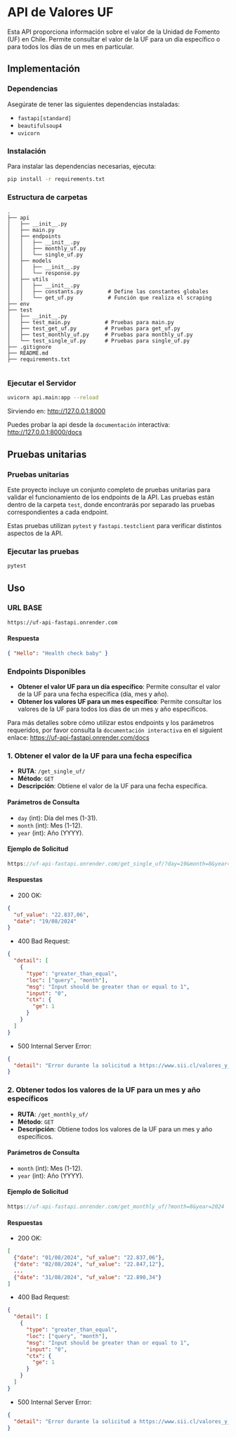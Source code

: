 # API de Valores UF

Esta API proporciona información sobre el valor de la Unidad de Fomento (UF) en Chile. Permite consultar el valor de la UF para un día específico o para todos los días de un mes en particular.

## Implementación

### Dependencias

Asegúrate de tener las siguientes dependencias instaladas:

- `fastapi[standard]`
- `beautifulsoup4`
- `uvicorn`

### Instalación

Para instalar las dependencias necesarias, ejecuta:

```bash
pip install -r requirements.txt
```

### Estructura de carpetas

```text
.
├── api
│   ├── __init__.py
│   ├── main.py
│   ├── endpoints
│   │   ├── __init__.py
│   │   ├── monthly_uf.py
│   │   └── single_uf.py
│   ├── models
│   │   ├── __init__.py
│   │   └── response.py
│   ├── utils
│   │   ├── __init__.py
│   │   ├── constants.py        # Define las constantes globales
│   │   └── get_uf.py           # Función que realiza el scraping
├── env
├── test
│   ├── __init__.py
│   ├── test_main.py           # Pruebas para main.py
│   ├── test_get_uf.py         # Pruebas para get_uf.py
│   ├── test_monthly_uf.py     # Pruebas para monthly_uf.py
│   └── test_single_uf.py      # Pruebas para single_uf.py
├── .gitignore
├── README.md
├── requirements.txt


```

### Ejecutar el Servidor

```bash
uvicorn api.main:app --reload
```

Sirviendo en: http://127.0.0.1:8000

Puedes probar la api desde la `documentación` interactiva: http://127.0.0.1:8000/docs

## Pruebas unitarias

### Pruebas unitarias

Este proyecto incluye un conjunto completo de pruebas unitarias para validar el funcionamiento de los endpoints de la API. Las pruebas están dentro de la carpeta `test`, donde encontrarás por separado las pruebas correspondientes a cada endpoint.

Estas pruebas utilizan `pytest` y `fastapi.testclient` para verificar distintos aspectos de la API.

### Ejecutar las pruebas

```bash
pytest
```

## Uso

### URL BASE

```bash
https://uf-api-fastapi.onrender.com
```

#### Respuesta

```json
{ "Hello": "Health check baby" }
```

### Endpoints Disponibles

- **Obtener el valor UF para un día específico**: Permite consultar el valor de la UF para una fecha específica (día, mes y año).
- **Obtener los valores UF para un mes específico**: Permite consultar los valores de la UF para todos los días de un mes y año específicos.

Para más detalles sobre cómo utilizar estos endpoints y los parámetros requeridos, por favor consulta la `documentación interactiva` en el siguient enlace: https://uf-api-fastapi.onrender.com/docs

### 1. Obtener el valor de la UF para una fecha específica

- **RUTA**: `/get_single_uf/`
- **Método**: `GET`
- **Descripción**: Obtiene el valor de la UF para una fecha específica.

#### Parámetros de Consulta

- `day` (int): Día del mes (1-31).
- `month` (int): Mes (1-12).
- `year` (int): Año (YYYY).

#### Ejemplo de Solicitud

```h
https://uf-api-fastapi.onrender.com/get_single_uf/?day=19&month=8&year=2024
```

#### Respuestas

- 200 OK:

```json
{
  "uf_value": "22.837,06",
  "date": "19/08/2024"
}
```

- 400 Bad Request:

```json
{
  "detail": [
    {
      "type": "greater_than_equal",
      "loc": ["query", "month"],
      "msg": "Input should be greater than or equal to 1",
      "input": "0",
      "ctx": {
        "ge": 1
      }
    }
  ]
}
```

- 500 Internal Server Error:

```json
{
  "detail": "Error durante la solicitud a https://www.sii.cl/valores_y_fechas/uf/uf3000.htm: Client error '404 Not Found' for url 'https://www.sii.cl/valores_y_fechas/uf/uf3000.htm'\nFor more information check: https://developer.mozilla.org/en-US/docs/Web/HTTP/Status/404"
}
```

### 2. Obtener todos los valores de la UF para un mes y año específicos

- **RUTA**: `/get_monthly_uf/`
- **Método**: `GET`
- **Descripción**: Obtiene todos los valores de la UF para un mes y año específicos.

#### Parámetros de Consulta

- `month` (int): Mes (1-12).
- `year` (int): Año (YYYY).

#### Ejemplo de Solicitud

```h
https://uf-api-fastapi.onrender.com/get_monthly_uf/?month=8&year=2024
```

#### Respuestas

- 200 OK:

```json
[
  {"date": "01/08/2024", "uf_value": "22.837,06"},
  {"date": "02/08/2024", "uf_value": "22.847,12"},
  ...
  {"date": "31/08/2024", "uf_value": "22.890,34"}
]

```

- 400 Bad Request:

```json
{
  "detail": [
    {
      "type": "greater_than_equal",
      "loc": ["query", "month"],
      "msg": "Input should be greater than or equal to 1",
      "input": "0",
      "ctx": {
        "ge": 1
      }
    }
  ]
}
```

- 500 Internal Server Error:

```json
{
  "detail": "Error durante la solicitud a https://www.sii.cl/valores_y_fechas/uf/uf3000.htm: Client error '404 Not Found' for url 'https://www.sii.cl/valores_y_fechas/uf/uf3000.htm'\nFor more information check: https://developer.mozilla.org/en-US/docs/Web/HTTP/Status/404"
}
```
